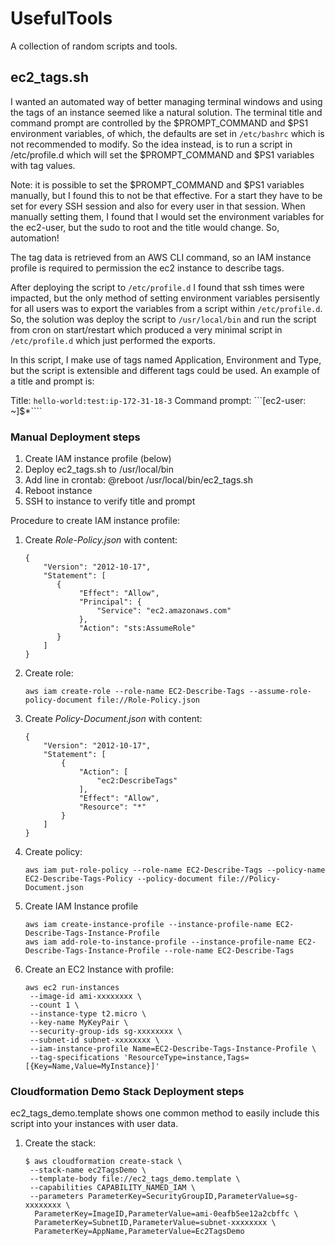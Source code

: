 # UsefulTools
A collection of random scripts and tools.

## ec2_tags.sh
I wanted an automated way of better managing terminal windows and using the tags of an instance seemed like a natural solution.  The terminal title and command prompt are controlled by the $PROMPT_COMMAND and $PS1 environment variables, of which, the defaults are set in ```/etc/bashrc``` which is not recommended to modify.  So the idea instead, is to run a script in /etc/profile.d which will set the $PROMPT_COMMAND and $PS1 variables with tag values.

Note: it is possible to set the $PROMPT_COMMAND and $PS1 variables manually, but I found this to not be that effective.  For a start they have to be set for every SSH session and also for every user in that session. When manually setting them, I found that I would set the environment variables for the ec2-user, but the sudo to root and the title would change. So, automation!

The tag data is retrieved from an AWS CLI command, so an IAM instance profile is required to permission the ec2 instance to describe tags.

After deploying the script to ```/etc/profile.d``` I found that ssh times were impacted, but the only method of setting environment variables persisently for all users was to export the variables from a script within ```/etc/profile.d```.  So, the solution was deploy the script to ```/usr/local/bin``` and run the script from cron on start/restart which produced a very minimal script in ```/etc/profile.d``` which just performed the exports.

In this script, I make use of tags named Application, Environment and Type, but the script is extensible and different tags could be used. An example of a title and prompt is:

Title: ```hello-world:test:ip-172-31-18-3```
Command prompt: ```[ec2-user: ~]$*````

### Manual Deployment steps
1. Create IAM instance profile (below)
1. Deploy ec2_tags.sh to /usr/local/bin
1. Add line in crontab: @reboot /usr/local/bin/ec2_tags.sh
1. Reboot instance
1. SSH to instance to verify title and prompt

Procedure to create IAM instance profile:

1. Create *Role-Policy.json* with content:
      ```
      {
          "Version": "2012-10-17",
          "Statement": [
             {
                  "Effect": "Allow",
                  "Principal": {
                      "Service": "ec2.amazonaws.com"
                  },
                  "Action": "sts:AssumeRole"
             }
          ]
      }
      ```
1. Create role:
      ```
      aws iam create-role --role-name EC2-Describe-Tags --assume-role-policy-document file://Role-Policy.json
      ```
1. Create *Policy-Document.json* with content:
      ```
      {
          "Version": "2012-10-17",
          "Statement": [
              {
                  "Action": [
                      "ec2:DescribeTags"
                  ],
                  "Effect": "Allow",
                  "Resource": "*"
              }
          ]
      }
      ```
1. Create policy:
      ```
      aws iam put-role-policy --role-name EC2-Describe-Tags --policy-name EC2-Describe-Tags-Policy --policy-document file://Policy-Document.json
      ```
1. Create IAM Instance profile
      ```
      aws iam create-instance-profile --instance-profile-name EC2-Describe-Tags-Instance-Profile
      aws iam add-role-to-instance-profile --instance-profile-name EC2-Describe-Tags-Instance-Profile --role-name EC2-Describe-Tags
      ```
1. Create an EC2 Instance with profile:
      ```
      aws ec2 run-instances
       --image-id ami-xxxxxxxx \
       --count 1 \
       --instance-type t2.micro \
       --key-name MyKeyPair \
       --security-group-ids sg-xxxxxxxx \
       --subnet-id subnet-xxxxxxxx \
       --iam-instance-profile Name=EC2-Describe-Tags-Instance-Profile \
       --tag-specifications 'ResourceType=instance,Tags=[{Key=Name,Value=MyInstance}]'
      ```

### Cloudformation Demo Stack Deployment steps
ec2_tags_demo.template shows one common method to easily include this script into your instances with user data.

1. Create the stack:
      ```
      $ aws cloudformation create-stack \
       --stack-name ec2TagsDemo \
       --template-body file://ec2_tags_demo.template \
       --capabilities CAPABILITY_NAMED_IAM \
       --parameters ParameterKey=SecurityGroupID,ParameterValue=sg-xxxxxxxx \
        ParameterKey=ImageID,ParameterValue=ami-0eafb5ee12a2cbffc \
        ParameterKey=SubnetID,ParameterValue=subnet-xxxxxxxx \
        ParameterKey=AppName,ParameterValue=Ec2TagsDemo
      ```
